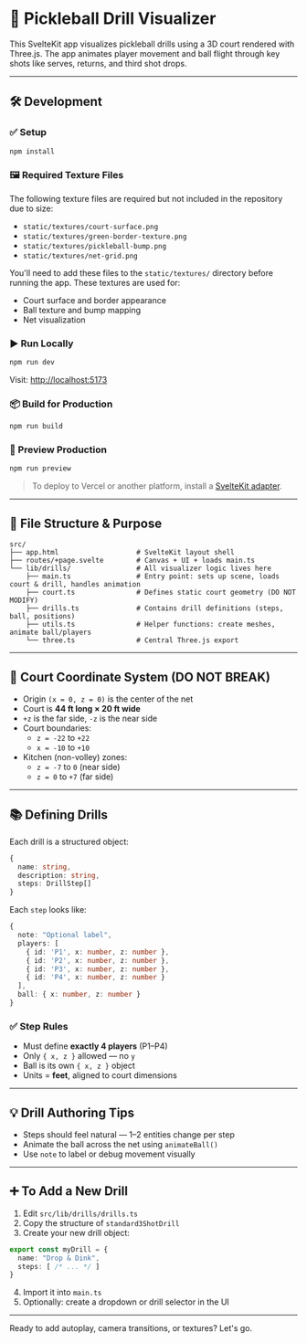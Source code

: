 # 🏓 Pickleball Drill Visualizer

This SvelteKit app visualizes pickleball drills using a 3D court rendered with Three.js. The app animates player movement and ball flight through key shots like serves, returns, and third shot drops.

---

## 🛠 Development

### ✅ Setup
```bash
npm install
```

### 🖼 Required Texture Files
The following texture files are required but not included in the repository due to size:
- `static/textures/court-surface.png`
- `static/textures/green-border-texture.png`
- `static/textures/pickleball-bump.png`
- `static/textures/net-grid.png`

You'll need to add these files to the `static/textures/` directory before running the app. These textures are used for:
- Court surface and border appearance
- Ball texture and bump mapping
- Net visualization

### ▶ Run Locally
```bash
npm run dev
```

Visit: [http://localhost:5173](http://localhost:5173)

### 📦 Build for Production
```bash
npm run build
```

### 🔎 Preview Production
```bash
npm run preview
```

> To deploy to Vercel or another platform, install a [SvelteKit adapter](https://kit.svelte.dev/docs/adapters).

---

## 📁 File Structure & Purpose
```
src/
├── app.html                   # SvelteKit layout shell
├── routes/+page.svelte        # Canvas + UI + loads main.ts
└── lib/drills/                # All visualizer logic lives here
    ├── main.ts                # Entry point: sets up scene, loads court & drill, handles animation
    ├── court.ts               # Defines static court geometry (DO NOT MODIFY)
    ├── drills.ts              # Contains drill definitions (steps, ball, positions)
    ├── utils.ts               # Helper functions: create meshes, animate ball/players
    └── three.ts               # Central Three.js export
```

---

## 🚦 Court Coordinate System (DO NOT BREAK)

- Origin `(x = 0, z = 0)` is the center of the net
- Court is **44 ft long × 20 ft wide**
- `+z` is the far side, `-z` is the near side
- Court boundaries:
  - `z = -22` to `+22`
  - `x = -10` to `+10`
- Kitchen (non-volley) zones:
  - `z = -7` to `0` (near side)
  - `z = 0` to `+7` (far side)

---

## 📚 Defining Drills

Each drill is a structured object:
```ts
{
  name: string,
  description: string,
  steps: DrillStep[]
}
```

Each `step` looks like:
```ts
{
  note: "Optional label",
  players: [
    { id: 'P1', x: number, z: number },
    { id: 'P2', x: number, z: number },
    { id: 'P3', x: number, z: number },
    { id: 'P4', x: number, z: number }
  ],
  ball: { x: number, z: number }
}
```

### ✅ Step Rules
- Must define **exactly 4 players** (P1–P4)
- Only `{ x, z }` allowed — no `y`
- Ball is its own `{ x, z }` object
- Units = **feet**, aligned to court dimensions

---

## 💡 Drill Authoring Tips
- Steps should feel natural — 1–2 entities change per step
- Animate the ball across the net using `animateBall()`
- Use `note` to label or debug movement visually

---

## ➕ To Add a New Drill
1. Edit `src/lib/drills/drills.ts`
2. Copy the structure of `standard3ShotDrill`
3. Create your new drill object:
```ts
export const myDrill = {
  name: "Drop & Dink",
  steps: [ /* ... */ ]
}
```
4. Import it into `main.ts`
5. Optionally: create a dropdown or drill selector in the UI

---

Ready to add autoplay, camera transitions, or textures? Let's go.
